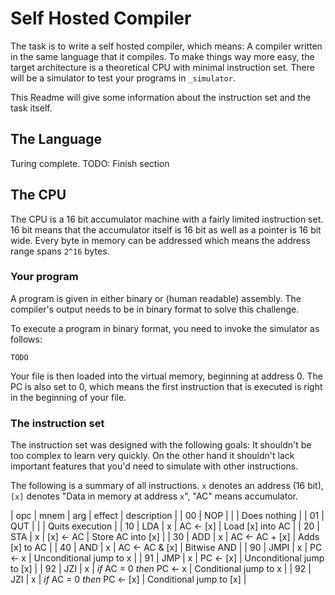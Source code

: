 Self Hosted Compiler
====================

The task is to write a self hosted compiler, which means: A compiler written in the same language that it compiles. To make things way more easy, the target architecture is a theoretical CPU with minimal instruction set. There will be a simulator to test your programs in `_simulator`.

This Readme will give some information about the instruction set and the task itself.

## The Language
Turing complete. TODO: Finish section

## The CPU
The CPU is a 16 bit accumulator machine with a fairly limited instruction set. 16 bit means that the accumulator itself is 16 bit as well as a pointer is 16 bit wide. Every byte in memory can be addressed which means the address range spans `2^16` bytes.

### Your program
A program is given in either binary or (human readable) assembly. The compiler's output needs to be in binary format to solve this challenge.

To execute a program in binary format, you need to invoke the simulator as follows:
```
TODO
```
Your file is then loaded into the virtual memory, beginning at address 0. The PC is also set to 0, which means the first instruction that is executed is right in the beginning of your file.

### The instruction set
The instruction set was designed with the following goals: It shouldn't be too complex to learn very quickly. On the other hand it shouldn't lack important features that you'd need to simulate with other instructions.

The following is a summary of all instructions. `x` denotes an address (16 bit), `[x]` denotes "Data in memory at address `x`", "AC" means accumulator.

| opc | mnem | arg | effect                       | description               |
| 00  | NOP  |     |                              | Does nothing              |
| 01  | QUT  |     |                              | Quits execution           |
| 10  | LDA  | x   | AC <- [x]                    | Load [x] into AC          |
| 20  | STA  | x   | [x] <- AC                    | Store AC into [x]         |
| 30  | ADD  | x   | AC <- AC + [x]               | Adds [x] to AC            |
| 40  | AND  | x   | AC <- AC & [x]               | Bitwise AND               |
| 90  | JMPI | x   | PC <- x                      | Unconditional jump to x   |
| 91  | JMP  | x   | PC <- [x]                    | Unconditional jump to [x] |
| 92  | JZI  | x   | *if* AC = 0 *then* PC <- x   | Conditional jump to x     |
| 92  | JZI  | x   | *if* AC = 0 *then* PC <- [x] | Conditional jump to [x]   |
